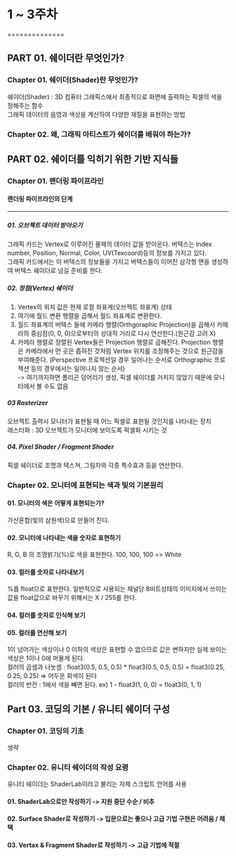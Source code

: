 # 1 ~ 3주차   
==============

## PART 01. 쉐이더란 무엇인가?   
### Chapter 01. 쉐이더(Shader)란 무엇인가?
쉐이더(Shader) : 3D 컴퓨터 그래픽스에서 최종적으로 화면에 출력하는 픽셀의 색을 정해주는 함수   
그래픽 데이터의 음영과 색상을 계산하여 다양한 재질을 표현하는 방법   
   
### Chapter 02. 왜, 그래픽 아티스트가 쉐이더를 배워야 하는가?   
   
## PART 02. 쉐이더를 익히기 위한 기반 지식들   

### Chapter 01. 랜더링 파이프라인   

#### 랜더링 파이프라인의 단계
---------
##### 01. 오브젝트 데이터 받아오기   
그래픽 카드는 Vertex로 이루어진 물체의 데이터 값을 받아온다. 버텍스는 Index number, Position, Normal, Color, UV(Texcoord)등의 정보를 가지고 있다.   
그래픽 카드에서는 이 버텍스의 정보들을 가지고 버텍스들이 이어진 삼각형 면을 생성하여 버텍스 쉐이더로 넘길 준비를 한다.   

##### 02. 정점(Vertex) 쉐이더   
1. Vertex의 위치 값은 현재 로컬 좌표계(오브젝트 좌표계) 상태   
2. 여기에 월드 변환 행렬을 곱해서 월드 좌표계로 변환한다.   
3. 월드 좌표계의 버텍스 들에 카메라 행렬(Orthgoraphic Projection)을 곱해서 카메라의 중심점(0, 0, 0)으로부터의 상대적 거리로 다시 연산한다.(원근감 고려 X)
4. 카메라 행렬로 정렬된 Vertex들은 Projection 행렬로 곱해진다. Projection 행렬은 카메라에서 먼 곳은 좁혀진 것처럼 Vertex 위치를 조정해주는 것으로 원근감을 부여해준다.
(Perspective 프로젝션일 경우 일어나는 순서로 Orthographic 프로젝션 등의 경우에서는 일어나지 않는 순서)   
-> 여기까지하면 폴리곤 덩어리가 생성, 픽셀 쉐이더를 거치지 않았기 때문에 모니터에서 볼 수도 없음

##### 03 Rasterizer   
오브젝트 출력시 모니터가 표현될 때 어느 픽셀로 표현될 것인지를 나타내는 장치   
래스터화 : 3D 오브젝트가 모니터에 보이도록 픽셀화 시키는 것

##### 04. Pixel Shader / Fragment Shader   
픽셀 쉐이더로 조명과 텍스쳐, 그림자와 각종 특수효과 등을 연산한다.

### Chapter 02. 모니터에 표현되는 색과 빛의 기본원리   
#### 01. 모니터의 색은 어떻게 표현되는가?   
가산혼합(빛의 삼원색)으로 만들어 진다.   
#### 02. 모니터에 나타내는 색을 숫자로 표현하기   
R, G, B 의 조명밝기(%)로 색을 표현한다. 100, 100, 100 => White   
#### 03. 컬러를 숫자로 나타내보기   
%를 float으로 표현한다. 일반적으로 사용되는 채널당 8비트상태의 이미지에서 쓰이는 값을 float값으로 바꾸기 위해서는 X / 255를 한다.

#### 04. 컬러를 숫자로 인식해 보기   
   
#### 05. 컬러를 연산해 보기   
1이 넘어가는 색상이나 0 이하의 색상은 표현할 수 없으므로 값은 변하지만 실제 보이는 색상은 1이나 0에 머물게 된다.   
컬러의 곱셈과 나눗셈 : float3(0.5, 0.5, 0.5) * float3(0.5, 0.5, 0.5) = float3(0.25, 0.25, 0.25) => 어두운 회색이 된다   
컬러의 반전 : 1에서 색을 빼면 된다. ex) 1 - float3(1, 0, 0) = float3(0, 1, 1)   

## Part 03. 코딩의 기본 / 유니티 쉐이더 구성   
### Chapter 01. 코딩의 기초   
생략   
### Chapter 02. 유니티 쉐이더의 작성 요령   
유니티 쉐이더는 ShaderLab이라고 불리는 자체 스크립트 언어를 사용   

#### 01. ShaderLab으로만 작성하기 -> 지원 중단 수순 / 비추   

#### 02. Surface Shader로 작성하기 -> 입문으로는 좋으나 고급 기법 구현은 어려움 / 채택

#### 03. Vertax & Fragment Shader로 작성하기 -> 고급 기법에 적절
